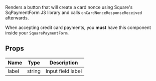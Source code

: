 Renders a button that will create a card nonce using Square's SqPaymentForm JS library and calls
`onCardNonceResponseReceived` afterwards.

When accepting credit card payments, you **must** have this component inside your `SquarePaymentForm`.
## Props
|Name|Type|Description|
|---|---|---|
|label|string|Input field label|